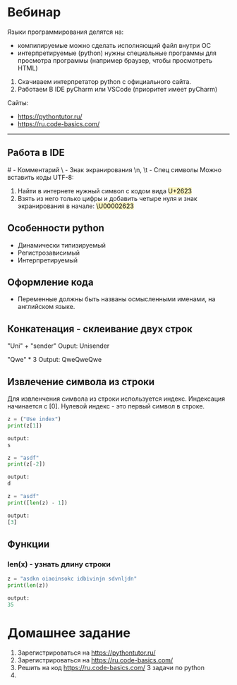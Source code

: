 # Вебинар

Языки программирования делятся на:
- компилируемые
	можно сделать исполняющий файл внутри ОС
- интерпретируемые (python)
	нужны специальные программы для просмотра программы (например браузер, чтобы просмотреть HTML)

1. Скачиваем интерпретатор python с официального сайта.
2. Работаем В IDE pyCharm или VSCode (приоритет имеет pyCharm)

Сайты:
- https://pythontutor.ru/
- https://ru.code-basics.com/
***
## Работа в IDE
\# - Комментарий
\\ - Знак экранирования
\\n, \\t - Спец символы
Можно вставить коды UTF-8:
1. Найти в интернете нужный символ с кодом вида <mark style="background: #FFF3A3A6;">U+2623</mark> 
2. Взять из него только цифры и добавить четыре нуля и знак экранирования в начале: <mark style="background: #FFF3A3A6;">\\U00002623</mark>

## Особенности python
- Динамически типизируемый
- Регистрозависимый
- Интерпретируемый

## Оформление кода
- Переменные должны быть названы осмысленными именами, на английском языке.

## Конкатенация - склеивание двух строк
"Uni" + "sender"
Ouput:
Unisender

"Qwe" * 3
Output:
QweQweQwe
## Извлечение символа из строки
Для извленчения символа из строки используется индекс.
Индексация начинается с \[0\].
Нулевой индекс - это первый символ в строке.
~~~python
z = ("Use index")
print(z[1])

output:
s
~~~

~~~python
z = "asdf"
print(z[-2])

output:
d
~~~

~~~python
z = "asdf"
print([len(z) - 1])

output:
[3]
~~~

## Функции
### len(x) - узнать длину строки
~~~python
z = "asdkn oiaoinsokc idbivinjn sdvnljdn"
print(len(z))

output:
35
~~~

# Домашнее задание
1. Зарегистрироваться на https://pythontutor.ru/
2. Зарегистрироваться на https://ru.code-basics.com/
3. Решить на код https://ru.code-basics.com/ 3 задачи по python
4. 